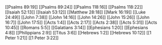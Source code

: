 [[Psalms 89:19]]
[[Psalms 89:24]]
[[Psalms 118:16]]
[[Psalms 118:22]]
[[Isaiah 52:13]]
[[Isaiah 53:12]]
[[Matthew 28:18]]
[[Mark 16:19]]
[[Luke 24:49]]
[[John 7:38]]
[[John 14:16]]
[[John 14:26]]
[[John 15:26]]
[[John 16:7]]
[[John 17:5]]
[[Acts 1:4]]
[[Acts 2:17]]
[[Acts 2:38]]
[[Acts 5:31]]
[[Acts 10:45]]
[[Romans 5:5]]
[[Galatians 3:14]]
[[Ephesians 1:20]]
[[Ephesians 4:8]]
[[Philippians 2:9]]
[[Titus 3:6]]
[[Hebrews 1:2]]
[[Hebrews 10:12]]
[[1 Peter 1:21]]
[[1 Peter 3:22]]
